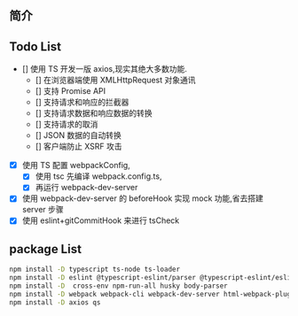 ## 简介

## Todo List

- [] 使用 TS 开发一版 axios,现实其绝大多数功能.
  - [] 在浏览器端使用 XMLHttpRequest 对象通讯
  - [] 支持 Promise API
  - [] 支持请求和响应的拦截器
  - [] 支持请求数据和响应数据的转换
  - [] 支持请求的取消
  - [] JSON 数据的自动转换
  - [] 客户端防止 XSRF 攻击
- [x] 使用 TS 配置 webpackConfig,
  - [x] 使用 tsc 先编译 webpack.config.ts,
  - [x] 再运行 webpack-dev-server
- [x] 使用 webpack-dev-server 的 beforeHook 实现 mock 功能,省去搭建 server 步骤
- [x] 使用 eslint+gitCommitHook 来进行 tsCheck

## package List

```sh
npm install -D typescript ts-node ts-loader
npm install -D eslint @typescript-eslint/parser @typescript-eslint/eslint-plugin eslint-config-alloy
npm install -D  cross-env npm-run-all husky body-parser
npm install -D webpack webpack-cli webpack-dev-server html-webpack-plugins
npm install -D axios qs

```
